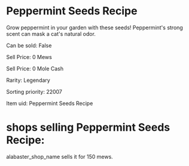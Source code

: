 # Peppermint Seeds Recipe

Grow peppermint in your garden with these seeds! Peppermint's strong scent can mask a cat's natural odor.

Can be sold: False

Sell Price: 0 Mews

Sell Price: 0 Mole Cash

Rarity: Legendary

Sorting priority: 22007

Item uid: Peppermint Seeds Recipe

# shops selling Peppermint Seeds Recipe:

alabaster_shop_name sells it for 150 mews.